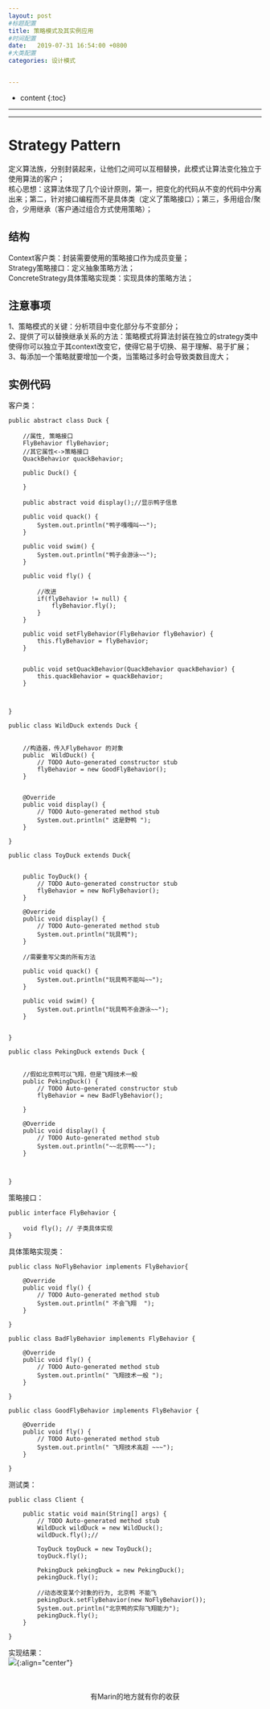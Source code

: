 ```yaml
---
layout: post
#标题配置
title: 策略模式及其实例应用
#时间配置
date:   2019-07-31 16:54:00 +0800
#大类配置
categories: 设计模式


---
```


* content
{:toc}
---
---

# Strategy Pattern
定义算法族，分别封装起来，让他们之间可以互相替换，此模式让算法变化独立于使用算法的客户；<br>
核心思想：这算法体现了几个设计原则，第一，把变化的代码从不变的代码中分离出来；第二，针对接口编程而不是具体类（定义了策略接口）；第三，多用组合/聚合，少用继承（客户通过组合方式使用策略）；<br>

## 结构
Context客户类：封装需要使用的策略接口作为成员变量；<br>
Strategy策略接口：定义抽象策略方法；<br>
ConcreteStrategy具体策略实现类：实现具体的策略方法；<br>

## 注意事项
1、策略模式的关键：分析项目中变化部分与不变部分；<br>
2、提供了可以替换继承关系的方法：策略模式将算法封装在独立的strategy类中使得你可以独立于其context改变它，使得它易于切换、易于理解、易于扩展；<br>
3、每添加一个策略就要增加一个类，当策略过多时会导致类数目庞大；<br>

## 实例代码
客户类：
```
public abstract class Duck {

	//属性, 策略接口
	FlyBehavior flyBehavior;
	//其它属性<->策略接口
	QuackBehavior quackBehavior;
	
	public Duck() {
	
	}

	public abstract void display();//显示鸭子信息
	
	public void quack() {
		System.out.println("鸭子嘎嘎叫~~");
	}
	
	public void swim() {
		System.out.println("鸭子会游泳~~");
	}
	
	public void fly() {
		
		//改进
		if(flyBehavior != null) {
			flyBehavior.fly();
		}
	}

	public void setFlyBehavior(FlyBehavior flyBehavior) {
		this.flyBehavior = flyBehavior;
	}
	
	
	public void setQuackBehavior(QuackBehavior quackBehavior) {
		this.quackBehavior = quackBehavior;
	}
	
	
	
}
```
```
public class WildDuck extends Duck {

	
	//构造器，传入FlyBehavor 的对象
	public  WildDuck() {
		// TODO Auto-generated constructor stub
		flyBehavior = new GoodFlyBehavior();
	}
	
	
	@Override
	public void display() {
		// TODO Auto-generated method stub
		System.out.println(" 这是野鸭 ");
	}

}
```
```
public class ToyDuck extends Duck{

	
	public ToyDuck() {
		// TODO Auto-generated constructor stub
		flyBehavior = new NoFlyBehavior();
	}
	
	@Override
	public void display() {
		// TODO Auto-generated method stub
		System.out.println("玩具鸭");
	}

	//需要重写父类的所有方法
	
	public void quack() {
		System.out.println("玩具鸭不能叫~~");
	}
	
	public void swim() {
		System.out.println("玩具鸭不会游泳~~");
	}
	
	
}
```
```
public class PekingDuck extends Duck {

	
	//假如北京鸭可以飞翔，但是飞翔技术一般
	public PekingDuck() {
		// TODO Auto-generated constructor stub
		flyBehavior = new BadFlyBehavior();
		
	}
	
	@Override
	public void display() {
		// TODO Auto-generated method stub
		System.out.println("~~北京鸭~~~");
	}
	
	

}
```
策略接口：
```
public interface FlyBehavior {
	
	void fly(); // 子类具体实现
}
```
具体策略实现类：
```
public class NoFlyBehavior implements FlyBehavior{

	@Override
	public void fly() {
		// TODO Auto-generated method stub
		System.out.println(" 不会飞翔  ");
	}

}
```
```
public class BadFlyBehavior implements FlyBehavior {

	@Override
	public void fly() {
		// TODO Auto-generated method stub
		System.out.println(" 飞翔技术一般 ");
	}

}
```
```
public class GoodFlyBehavior implements FlyBehavior {

	@Override
	public void fly() {
		// TODO Auto-generated method stub
		System.out.println(" 飞翔技术高超 ~~~");
	}

}
```
测试类：
```
public class Client {

	public static void main(String[] args) {
		// TODO Auto-generated method stub
		WildDuck wildDuck = new WildDuck();
		wildDuck.fly();//
		
		ToyDuck toyDuck = new ToyDuck();
		toyDuck.fly();
		
		PekingDuck pekingDuck = new PekingDuck();
		pekingDuck.fly();
		
		//动态改变某个对象的行为, 北京鸭 不能飞
		pekingDuck.setFlyBehavior(new NoFlyBehavior());
		System.out.println("北京鸭的实际飞翔能力");
		pekingDuck.fly();
	}

}
```
实现结果：<br>
![](https://itmanmzt.github.io/styles/images/celue/001.jpg){:align="center"}

<br>

<br>

<center>有Marin的地方就有你的收获</center>